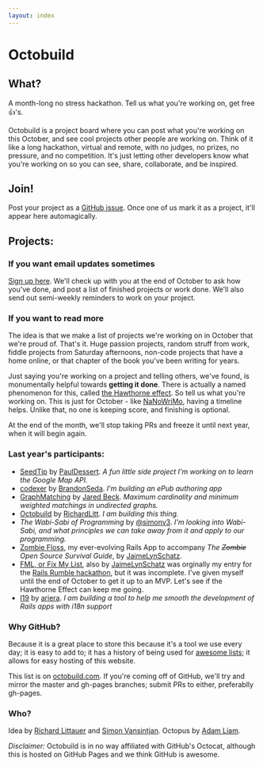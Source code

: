 ```yaml
---
layout: index
---
```

# Octobuild

## What?

A month-long no stress hackathon. Tell us what you're working on, get free &#128077;'s.

Octobuild is a project board where you can post what you're working on this October, and see cool projects other people are working on. Think of it like a long hackathon, virtual and remote, with no judges, no prizes, no pressure, and no competition. It's just letting other developers know what you're working on so you can see, share, collaborate, and be inspired.

## Join!

Post your project as a [GitHub issue](https://github.com/RichardLitt/octobuild/issues/new). Once one of us mark it as a project, it'll appear here automagically.

## Projects:

<div id="projects" class="current-projects"></div>

### If you want email updates sometimes

[Sign up here](http://eepurl.com/3O-JL). We'll check up with you at the end of October to ask how you've done, and post a list of finished projects or work done. We'll also send out semi-weekly reminders to work on your project.

### If you want to read more

The idea is that we make a list of projects we're working on in October that we're proud of. That's it. Huge passion projects, random struff from work, fiddle projects from Saturday afternoons, non-code projects that have a home online, or that chapter of the book you've been writing for years.

Just saying you're working on a project and telling others, we've found, is monumentally helpful towards **getting it done**. There is actually a named phenomenon for this, called [the Hawthorne effect](https://en.wikipedia.org/wiki/Hawthorne_effect). So tell us what you're working on. This is just for October - like [NaNoWriMo](http://nanowrimo.org/), having a timeline helps. Unlike that, no one is keeping score, and finishing is optional.

At the end of the month, we'll stop taking PRs and freeze it until next year, when it will begin again.

### Last year's participants:

* [SeedTip](https://github.com/pauldessert/SeedTip) by [PaulDessert](https://twitter.com/pauldessert). *A fun little side project I'm working on to learn the Google Map API.*
* [codexer](https://github.com/bcseda/codexer) by [BrandonSeda](https://twitter.com/brandonseda). *I'm building an ePub authoring app*
* [GraphMatching](https://github.com/jaredbeck/graph_matching) by [Jared Beck](http://www.jaredbeck.com/). *Maximum cardinality and minimum weighted matchings in undirected graphs.*
* [Octobuild](https://github.com/RichardLitt/octobuild) by [RichardLitt](https://github.com/RichardLitt). *I am building this thing.*
* _The Wabi-Sabi of Programming_ by [@simonv3](http://twitter.com/simonv3). *I'm looking into Wabi-Sabi, and what principles we can take away from it and apply to our programming.*
* [Zombie Floss](http://zombie-floss.herokuapp.com), my ever-evolving Rails App to accompany *The ~~Zombie~~ Open Source Survival Guide*, by [JaimeLynSchatz](https://github.com/JaimeLynSchatz).
* [FML, or Fix My List](https://secret-inlet-5715.herokuapp.com/), also by [JaimeLynSchatz](https://github.com/JaimeLynSchatz) was orginally my entry for the [Rails Rumble hackathon](http://railsrumble.com/), but it was incomplete. I've given myself until the end of October to get it up to an MVP. Let's see if the Hawthorne Effect can keep me going.
* [I19](https://github.com/ariera/i19) by [ariera](https://github.com/ariera/). *I am building a tool to help me smooth the development of Rails apps with i18n support*

### Why GitHub?

Because it is a great place to store this because it's a tool we use every day; it is easy to add to; it has a history of being used for [awesome lists](https://github.com/bayandin/awesome-awesomeness); it allows for easy hosting of this website.

This list is on [octobuild.com](http://octobuild.com). If you're coming off of GitHub, we'll try and mirror the master and gh-pages branches; submit PRs to either, preferablly gh-pages.

### Who?

Idea by [Richard Littauer](https://github.com/RichardLitt) and [Simon Vansintjan](http://github.com/simonv3). Octopus by [Adam Liam](http://www.adamliam.com/).

*Disclaimer:* Octobuild is in no way affiliated with GitHub's Octocat, although this is hosted on GitHub Pages and we think GitHub is awesome.

